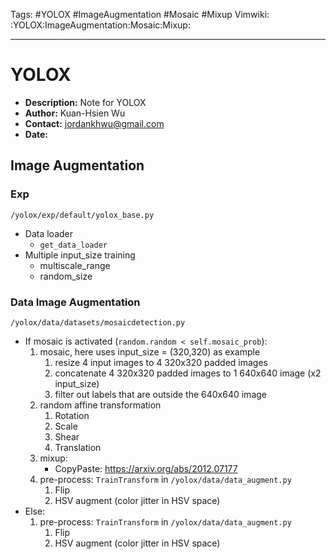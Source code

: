 Tags: #YOLOX #ImageAugmentation #Mosaic #Mixup
Vimwiki: :YOLOX:ImageAugmentation:Mosaic:Mixup:

______________________________________________________________________

# YOLOX

- __Description:__ Note for YOLOX
- __Author:__ Kuan-Hsien Wu
- __Contact:__ jordankhwu@gmail.com
- __Date:__

## Image Augmentation

### Exp

`/yolox/exp/default/yolox_base.py`

- Data loader
  - `get_data_loader`
- Multiple input_size training
  - multiscale_range
  - random_size

### Data Image Augmentation

`/yolox/data/datasets/mosaicdetection.py`

- If mosaic is activated (`random.random < self.mosaic_prob`):
  1. mosaic, here uses input_size = (320,320) as example
     1. resize 4 input images to 4 320x320 padded images
     1. concatenate 4 320x320 padded images to 1 640x640 image (x2 input_size)
     1. filter out labels that are outside the 640x640 image
  1. random affine transformation
     1. Rotation
     1. Scale
     1. Shear
     1. Translation
  1. mixup:
     - CopyPaste: https://arxiv.org/abs/2012.07177
  1. pre-process: `TrainTransform` in `/yolox/data/data_augment.py`
     1. Flip
     1. HSV augment (color jitter in HSV space)
- Else:
  1. pre-process: `TrainTransform` in `/yolox/data/data_augment.py`
     1. Flip
     1. HSV augment (color jitter in HSV space)
